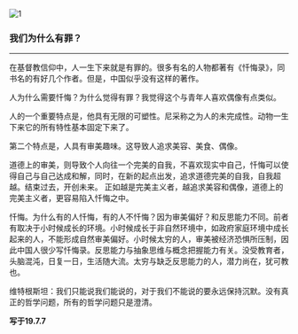 ![1](https://hello-beijing.oss-cn-beijing.aliyuncs.com/myGithub/MrZ/2019z2/43.jpg)

### 我们为什么有罪？
---

在基督教信仰中，人一生下来就是有罪的。很多有名的人物都著有《忏悔录》，同书名的有好几个作者。但是，中国似乎没有这样的著作。

人为什么需要忏悔？为什么觉得有罪？我觉得这个与青年人喜欢偶像有点类似。

人的一个重要特点是，他具有无限的可塑性。尼采称之为人的未完成性。动物一生下来它的所有特性基本固定下来了。

第二个特点是，人具有审美趣味。这导致人追求美容、美食、偶像。

道德上的审美，则导致个人向往一个完美的自我，不喜欢现实中自己，忏悔可以使得自己与自己达成和解，同时，在新的起点出发，追求道德完美的自我，自我超越。结束过去，开创未来。
正如越是完美主义者，越追求美容和偶像，道德上的完美主义者，更容易陷入忏悔之中。

忏悔。为什么有的人忏悔，有的人不忏悔？因为审美偏好？和反思能力不同。前者有取决于小时候成长的环境。小时候成长于非自然环境中，如政府家庭环境中成长起来的人，不能形成自然审美偏好。小时候太穷的人，审美被经济恐惧所压制，因此中国人很少写忏悔录。反思能力与抽象思维与概念把握能力有关。没受教育者，头脑混沌，日复一日，生活随大流。太穷与缺乏反思能力的人，潜力尚在，犹可教也。

维特根斯坦：我们只能说我们能说的，对于我们不能说的要永远保持沉默。没有真正的哲学问题，所有的哲学问题只是澄清。

**写于19.7.7**